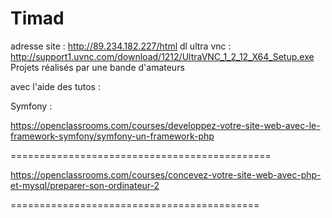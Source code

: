 # Timad

adresse site :
http://89.234.182.227/html
dl ultra vnc :
http://support1.uvnc.com/download/1212/UltraVNC_1_2_12_X64_Setup.exe
Projets réalisés par une bande d'amateurs

avec l'aide des tutos :

Symfony :

https://openclassrooms.com/courses/developpez-votre-site-web-avec-le-framework-symfony/symfony-un-framework-php


=============================================

https://openclassrooms.com/courses/concevez-votre-site-web-avec-php-et-mysql/preparer-son-ordinateur-2

===========================================
